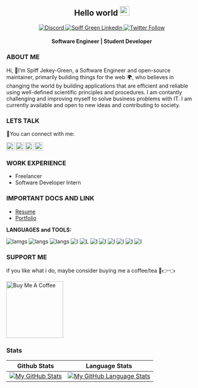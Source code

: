 <!-- ![about](./gitprofile.png) -->
<!-- ----------------------- -->
<div align="center">
  
  ## Hello world <img src="https://media.giphy.com/media/hvRJCLFzcasrR4ia7z/giphy.gif" width="25px">

<!--   ![](https://visitor-badge.glitch.me/badge?page_id=spiffgreen.spiffgreen) -->
  <a href="https://discord.gg/hKQc8SX9zP" target="_blank">
    <img alt="Discord" src="https://img.shields.io/discord/826069747179061260?logo=discord&logoColor=white&style=for-the-badge">
   <a/>
  <a href="https://linkedin.com/in/spiff-jekey-green" target="_blank">
    <img alt="Spiff Green Linkedin" src="https://img.shields.io/badge/LinkedIn-0077B5?style=for-the-badge&logo=linkedin&logoColor=white">
  <a/>
  <a href="https://twitter.com/spiffGreen" target="_blank">
    <img alt="Twitter Follow" src="https://img.shields.io/twitter/follow/spiffGreen?color=blue&label=FOLLOW%20ME&logo=twitter&style=for-the-badge">
  <a/>
  
  <h4>Software Engineer | Student Developer</h4>
 </div>

### ABOUT ME
Hi, 👋I’m Spiff Jekey-Green, a Software Engineer and open-source maintainer, primarily building things for the web 🌍, who believes in changing the world by building applications that are efficient and reliable using well-defined scientific principles and procedures. I am contantly challenging and improving myself to solve business problems with IT. I am currently available and open to new ideas and contributing to society. 

### LETS TALK
🚀You can connect with me:

<a href="https://discord.gg/XTW52Kt">
  <img align="left" alt="Spiff's Discord" width="22px" src="https://raw.githubusercontent.com/peterthehan/peterthehan/master/assets/discord.svg" />
</a>
<a href="https://twitter.com/spiffGreen">
  <img align="left" alt="SpiffGreen | Twitter" width="22px" src="https://raw.githubusercontent.com/peterthehan/peterthehan/master/assets/twitter.svg" />
</a>
<a href="https://www.linkedin.com/in/spiff-jekey-green/">
  <img align="left" alt="Spiff's LinkedIN" width="22px" src="https://raw.githubusercontent.com/peterthehan/peterthehan/master/assets/linkedin.svg" />
</a>
<a href="https://facebook.com/spiff.jekeygreen.1/">
  <img alt="Facebook" height="22" width="22" src="https://raw.githubusercontent.com/peterthehan/peterthehan/master/assets/facebook.svg">
</a>

<!-- * [Twitter](https://twitter.com/spiffGreen)
* [LinkedIn](https://ng.linkedin.com/in/spiff-jekey-green-315199212) -->

<br />

<!-- ### SKILLS
  
![lamgs](https://img.shields.io/badge/JavaScript-F7DF1E?style=for-the-badge&logo=javascript&logoColor=black)
![langs](https://img.shields.io/badge/Python-FFD43B?style=for-the-badge&logo=python&logoColor=darkgreen)
![langs](https://img.shields.io/badge/CSS3-1572B6?style=for-the-badge&logo=css3&logoColor=white)
![l](https://img.shields.io/badge/HTML5-E34F26?style=for-the-badge&logo=html5&logoColor=white) 
![L](https://img.shields.io/badge/Node.js-43853D?style=for-the-badge&logo=node-dot-js&logoColor=white)
![l](https://img.shields.io/badge/C%2B%2B-00599C?style=for-the-badge&logo=c%2B%2B&logoColor=white)
![l](https://img.shields.io/badge/Java-ED8B00?style=for-the-badge&logo=java&logoColor=white)
![l](https://img.shields.io/badge/MySQL-00000F?style=for-the-badge&logo=mysql&logoColor=white)
![l](https://img.shields.io/badge/React-20232A?style=for-the-badge&logo=react&logoColor=61DAFB)
![l](https://img.shields.io/badge/Django-092E20?style=for-the-badge&logo=django&logoColor=green)
![l](https://img.shields.io/badge/firebase-ffca28?style=for-the-badge&logo=firebase&logoColor=black) -->
  
### WORK EXPERIENCE
* Freelancer
* Software Developer Intern

### IMPORTANT DOCS AND LINK
* [Resume](./SpiffJG_Resume.pdf)
* [Portfolio](https://github.com/SpiffGreen)

**LANGUAGES and TOOLS:**  

![lamgs](https://img.shields.io/badge/JavaScript-F7DF1E?style=for-the-badge&logo=javascript&logoColor=black)
![langs](https://img.shields.io/badge/Python-FFD43B?style=for-the-badge&logo=python&logoColor=darkgreen)
![langs](https://img.shields.io/badge/CSS3-1572B6?style=for-the-badge&logo=css3&logoColor=white)
![l](https://img.shields.io/badge/HTML5-E34F26?style=for-the-badge&logo=html5&logoColor=white) 
![L](https://img.shields.io/badge/Node.js-43853D?style=for-the-badge&logo=node-dot-js&logoColor=white)
![l](https://img.shields.io/badge/C%2B%2B-00599C?style=for-the-badge&logo=c%2B%2B&logoColor=white)
![l](https://img.shields.io/badge/Java-ED8B00?style=for-the-badge&logo=java&logoColor=white)
![l](https://img.shields.io/badge/MySQL-00000F?style=for-the-badge&logo=mysql&logoColor=white)
![l](https://img.shields.io/badge/React-20232A?style=for-the-badge&logo=react&logoColor=61DAFB)
![l](https://img.shields.io/badge/Django-092E20?style=for-the-badge&logo=django&logoColor=green)
![l](https://img.shields.io/badge/firebase-ffca28?style=for-the-badge&logo=firebase&logoColor=black)
<!-- 
<code><img height="20" src="https://raw.githubusercontent.com/github/explore/80688e429a7d4ef2fca1e82350fe8e3517d3494d/topics/javascript/javascript.png"></code>
<code><img height="20" src="https://raw.githubusercontent.com/github/explore/80688e429a7d4ef2fca1e82350fe8e3517d3494d/topics/vue/vue.png"></code>
<code><img height="20" src="https://raw.githubusercontent.com/github/explore/80688e429a7d4ef2fca1e82350fe8e3517d3494d/topics/react/react.png"></code>
<code><img height="20" src="https://raw.githubusercontent.com/github/explore/5c058a388828bb5fde0bcafd4bc867b5bb3f26f3/topics/graphql/graphql.png"></code>
<code><img height="20" src="https://raw.githubusercontent.com/github/explore/80688e429a7d4ef2fca1e82350fe8e3517d3494d/topics/nodejs/nodejs.png"></code>
<code><img height="20" src="https://raw.githubusercontent.com/github/explore/80688e429a7d4ef2fca1e82350fe8e3517d3494d/topics/cpp/cpp.png"></code>
<code><img height="20" src="https://raw.githubusercontent.com/github/explore/80688e429a7d4ef2fca1e82350fe8e3517d3494d/topics/python/python.png"></code>
<code><img height="20" src="https://raw.githubusercontent.com/github/explore/80688e429a7d4ef2fca1e82350fe8e3517d3494d/topics/mysql/mysql.png"></code>
<code><img height="20" src="https://raw.githubusercontent.com/github/explore/80688e429a7d4ef2fca1e82350fe8e3517d3494d/topics/firebase/firebase.png"></code>
<code><img height="20" src="https://raw.githubusercontent.com/github/explore/80688e429a7d4ef2fca1e82350fe8e3517d3494d/topics/git/git.png"></code> -->

### SUPPORT ME
if you like what i do, maybe consider buying me a coffee/tea 🥺👉👈

<a href="https://www.buymeacoffee.com/abhisheknaiidu" target="_blank"><img src="https://cdn.buymeacoffee.com/buttons/v2/default-red.png" alt="Buy Me A Coffee" width="150" ></a>

### Stats
|Github Stats|Language Stats|
|:---:|:---:|
[![My GitHub Stats](https://github-readme-stats.vercel.app/api/?username=spiffgreen&count_private=true&theme=github_dark&hide_border=true&showicons=true)]()|[![My GitHub Language Stats](https://github-readme-stats.vercel.app/api/top-langs/?username=spiffgreen&langs_count=3&theme=github_dark&hide_border=true)]()

